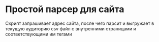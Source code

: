 # Простой парсер для сайта
Скрипт запрашивает адрес сайта, после чего парсит и выгружает в текущую аудиторию csv файл с внутренними страницами и соответствующими им тегами
